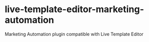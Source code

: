 # live-template-editor-marketing-automation
Marketing Automation plugin compatible with Live Template Editor 

